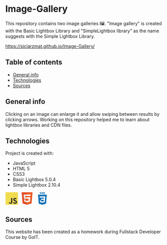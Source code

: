 # Image-Gallery

This repository contains two image galleries 🖼️. "Image gallery" is created with the Basic Lightbox Library and "SimpleLightbox library" as the name suggests with the Simple Lightbox Library. 

https://siciarzmat.github.io/Image-Gallery/

## Table of contents
* [General info](#general-info)
* [Technologies](#technologies)
* [Sources](#sources)

## General info
Clicking on an image can enlarge it and allow swiping between results by clicking arrows. Working on this repository helped me to learn about lightbox libraries and CDN files.

## Technologies
Project is created with:
* JavaScript
* HTML 5
* CSS3
* Basic Lightbox 5.0.4
* Simple Lightbox 2.10.4

<img src="https://github.com/devicons/devicon/blob/master/icons/javascript/javascript-original.svg" title="JavaScript" alt="JavaScript" width="40" height="40"/>&nbsp;
<img src="https://github.com/devicons/devicon/blob/master/icons/html5/html5-original.svg" title="HTML5" alt="HTML" width="40" height="40"/>&nbsp;
<img src="https://github.com/devicons/devicon/blob/master/icons/css3/css3-plain-wordmark.svg"  title="CSS3" alt="CSS" width="40" height="40"/>&nbsp;

## Sources
This website has been created as a homework during Fullstack Developer Course by GoIT. 
